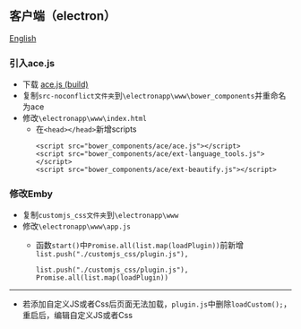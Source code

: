 ## 客户端（electron）

[English](README_CLIENT_EN.md)
### 引入ace.js
- 下载 [ace.js (build)](https://github.com/ajaxorg/ace-builds/archive/refs/heads/master.zip)
- 复制`src-noconflict文件夹`到`\electronapp\www\bower_components`并重命名为ace
- 修改`\electronapp\www\index.html`
  - 在`<head></head>`新增scripts
    ```
    <script src="bower_components/ace/ace.js"></script>
    <script src="bower_components/ace/ext-language_tools.js"></script>
    <script src="bower_components/ace/ext-beautify.js"></script>
    ```
### 修改Emby
- 复制`customjs_css文件夹`到`\electronapp\www`
- 修改`\electronapp\www\app.js`
  - 函数`start()`中`Promise.all(list.map(loadPlugin))`前新增`list.push("./customjs_css/plugin.js"),`  

    ```
    list.push("./customjs_css/plugin.js"),
    Promise.all(list.map(loadPlugin))
    ```
***
- 若添加自定义JS或者Css后页面无法加载，`plugin.js`中删除`loadCustom();`，重启后，编辑自定义JS或者Css
